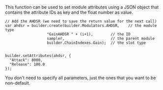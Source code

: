 This function can be used to set module attributes using a JSON object that contains the attribute IDs as key and the float number as value.

```
// Add the AHDSR (we need to save the return value for the next call)
var ahdsr = builder.create(builder.Modulators.AHDSR,    // the module type
	               "GainAHDSR " + (i+1),        // the ID 
	               sampler,                     // the parent module
	               builder.ChainIndexes.Gain);  // the slot type
	
	
builder.setAttributes(ahdsr, {
  "Attack": 8000,
  "Release": 100.0
});
```

You don't need to specify all parameters, just the ones that you want to be non-default.